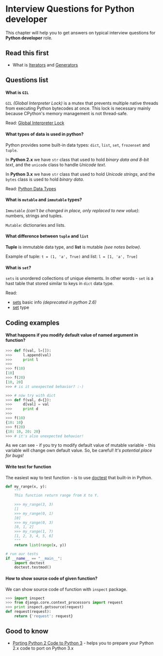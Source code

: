 Interview Questions for Python developer
=========


This chapter will help you to get answers on typical interview questions for **Python developer** role.


Read this first
---------

- What is [Iterators](https://wiki.python.org/moin/Iterator) and [Generators](https://wiki.python.org/moin/Generators)


Questions list
---------


#### What is `GIL`

`GIL` *(Global Interpreter Lock)* is a mutex that prevents multiple native threads from executing Python bytecodes at once. This lock is necessary mainly because CPython's memory management is not thread-safe.

Read: [Global Interpreter Lock](https://wiki.python.org/moin/GlobalInterpreterLock)

#### What types of data is used in python?

Python provides some built-in data types: `dict`, `list`, `set`, `frozenset` and `tuple`.

In **Python 2.x** we have `str` class that used to hold *binary data and 8-bit text*, and the `unicode` class to handle *Unicode text*.

In **Python 3.x** we have `str` class that used to hold *Unicode strings*, and the `bytes` class is used to hold *binary data*.

Read: [Python Data Types](https://docs.python.org/3/library/datatypes.html)

#### What is `mutable` and `immutable` types?

`Immutable` *(can't be changed in place, only replaced to new value)*: numbers, strings and tuples.

`Mutable`: dictionaries and lists.

#### What difference between `tuple` and `list`

**Tuple** is immutable data type, and **list** is mutable *(see notes below)*.

Example of tuple: `t = (1, 'a', True)` and list: `l = [1, 'a', True]`

#### What is `set`?

`sets` is unordered collections of unique elements. In other words - `set` is a hast table that stored similar to keys in `dict` data type.

Read:
- [sets](https://docs.python.org/2/library/sets.html) basic info *(deprecated in python 2.6)*
- [set](https://docs.python.org/2.7/library/stdtypes.html#set) type


Coding examples
---------

#### What happens if you modify default value of named argument in function?

```python
>>> def f(val, l=[]):
>>>     l.append(val)
>>>     print l
>>>
>>> f(10)
[10]
>>> f(20)
[10, 20]
>>> # is it unexpected behavior? :-)

>>> # now try with dict
>>> def f(val, d={}):
>>>     d[val] = val
>>>     print d
>>>
>>> f(10)
{10: 10}
>>> f(20)
{10: 10, 20: 20}
>>> # it's also unexpected behavior!
```

As we can see - if you try to modify default value of mutable variable - this variable will change own default value. So, be careful! *It's potential place for bugs!*

#### Write test for function

The easiest way to test function - is to use [doctest](https://docs.python.org/2/library/doctest.html) that built-in in Python.

```python
def my_range(x, y):
    """
    This function return range from X to Y.
    
    >>> my_range(3, 3)
    []
    >>> my_range(0, 1)
    [0]
    >>> my_range(0, 3)
    [0, 1, 2]
    >>> my_range(1, 7)
    [1, 2, 3, 4, 5, 6]
    """
    return list(range(x, y))

# run our tests
if __name__ == "__main__":
    import doctest
    doctest.testmod()
```

#### How to show source code of given function?

We can show source code of function with `inspect` package.

```python
>>> import inspect
>>> from django.core.context_processors import request
>>> print inspect.getsource(request)
def request(request):
    return {'request': request}
```


Good to know
---------

 - [Porting Python 2 Code to Python 3](https://docs.python.org/3/howto/pyporting.html) - helps you to prepare your Python 2.x code to port on Python 3.x
